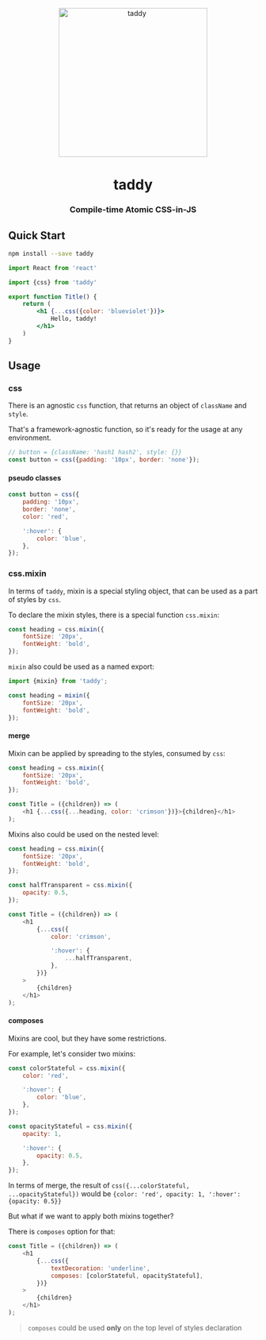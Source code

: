 <p align="center">
    <img src="https://github.com/lttb/taddy/blob/main/docs/logo/taddy1.png?raw=true" alt="taddy" width="300">
</p>

<h1 align="center">
    taddy
</h1>

<h3 align="center">
    Compile-time Atomic CSS-in-JS
</h3>

<!-- markdownlint-disable MD041 -->

## Quick Start

```sh
npm install --save taddy
```

<!-- prettier-ignore -->
```jsx
import React from 'react'

import {css} from 'taddy'

export function Title() {
    return (
        <h1 {...css({color: 'blueviolet'})}>
            Hello, taddy!
        </h1>
    )
}
```

## Usage

### css

There is an agnostic `css` function, that returns an object of `className` and `style`.

That's a framework-agnostic function, so it's ready for the usage at any environment.

```js
// button = {className: 'hash1 hash2', style: {}}
const button = css({padding: '10px', border: 'none'});
```

#### pseudo classes

```js
const button = css({
    padding: '10px',
    border: 'none',
    color: 'red',

    ':hover': {
        color: 'blue',
    },
});
```

### css.mixin

In terms of `taddy`, mixin is a special styling object, that can be used as a part of styles by `css`.

To declare the mixin styles, there is a special function `css.mixin`:

```js
const heading = css.mixin({
    fontSize: '20px',
    fontWeight: 'bold',
});
```

`mixin` also could be used as a named export:

```js
import {mixin} from 'taddy';

const heading = mixin({
    fontSize: '20px',
    fontWeight: 'bold',
});
```

#### merge

Mixin can be applied by spreading to the styles, consumed by `css`:

```js
const heading = css.mixin({
    fontSize: '20px',
    fontWeight: 'bold',
});

const Title = ({children}) => (
    <h1 {...css({...heading, color: 'crimson'})}>{children}</h1>
);
```

Mixins also could be used on the nested level:

```js
const heading = css.mixin({
    fontSize: '20px',
    fontWeight: 'bold',
});

const halfTransparent = css.mixin({
    opacity: 0.5,
});

const Title = ({children}) => (
    <h1
        {...css({
            color: 'crimson',

            ':hover': {
                ...halfTransparent,
            },
        })}
    >
        {children}
    </h1>
);
```

#### composes

Mixins are cool, but they have some restrictions.

For example, let's consider two mixins:

```js
const colorStateful = css.mixin({
    color: 'red',

    ':hover': {
        color: 'blue',
    },
});

const opacityStateful = css.mixin({
    opacity: 1,

    ':hover': {
        opacity: 0.5,
    },
});
```

In terms of merge, the result of `css({...colorStateful, ...opacityStateful})` would be `{color: 'red', opacity: 1, ':hover': {opacity: 0.5}}`

But what if we want to apply both mixins together?

There is `composes` option for that:

```js
const Title = ({children}) => (
    <h1
        {...css({
            textDecoration: 'underline',
            composes: [colorStateful, opacityStateful],
        })}
    >
        {children}
    </h1>
);
```

> `composes` could be used **only** on the top level of styles declaration
